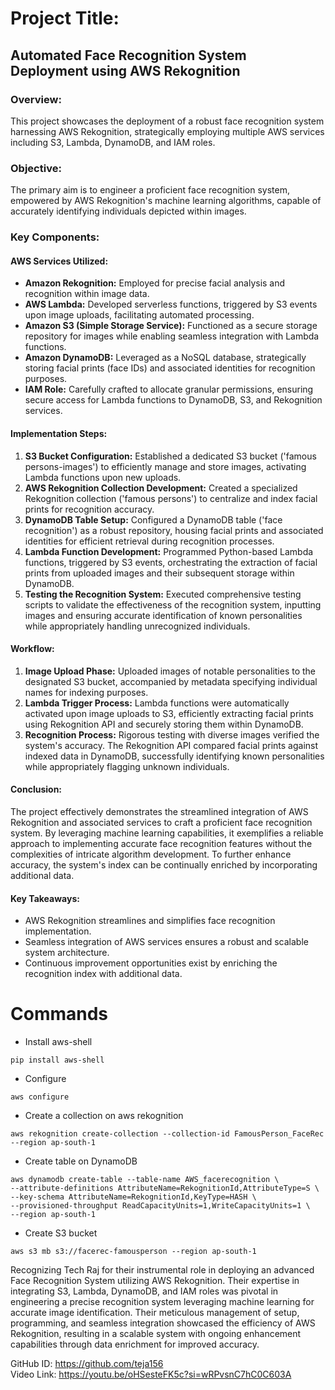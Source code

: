 # Project Title: 
## __Automated Face Recognition System Deployment using AWS Rekognition__

### Overview:
This project showcases the deployment of a robust face recognition system harnessing AWS Rekognition, strategically employing multiple AWS services including S3, Lambda, DynamoDB, and IAM roles.

### Objective:
The primary aim is to engineer a proficient face recognition system, empowered by AWS Rekognition's machine learning algorithms, capable of accurately identifying individuals depicted within images.

### Key Components:

#### AWS Services Utilized:

- __Amazon Rekognition:__ Employed for precise facial analysis and recognition within image data.
- __AWS Lambda:__ Developed serverless functions, triggered by S3 events upon image uploads, facilitating automated processing.
- __Amazon S3 (Simple Storage Service):__ Functioned as a secure storage repository for images while enabling seamless integration with Lambda functions.
- __Amazon DynamoDB:__ Leveraged as a NoSQL database, strategically storing facial prints (face IDs) and associated identities for recognition purposes.
- __IAM Role:__ Carefully crafted to allocate granular permissions, ensuring secure access for Lambda functions to DynamoDB, S3, and Rekognition services.

#### Implementation Steps:
1) __S3 Bucket Configuration:__ Established a dedicated S3 bucket ('famous persons-images') to efficiently manage and store images, activating Lambda functions upon new uploads.
2) __AWS Rekognition Collection Development:__ Created a specialized Rekognition collection ('famous persons') to centralize and index facial prints for recognition accuracy.
3) __DynamoDB Table Setup:__ Configured a DynamoDB table ('face recognition') as a robust repository, housing facial prints and associated identities for efficient retrieval during recognition processes.
4) __Lambda Function Development:__ Programmed Python-based Lambda functions, triggered by S3 events, orchestrating the extraction of facial prints from uploaded images and their subsequent storage within DynamoDB.
5) __Testing the Recognition System:__ Executed comprehensive testing scripts to validate the effectiveness of the recognition system, inputting images and ensuring accurate identification of known personalities while appropriately handling unrecognized individuals.

#### Workflow:

1) __Image Upload Phase:__ Uploaded images of notable personalities to the designated S3 bucket, accompanied by metadata specifying individual names for indexing purposes.
2) __Lambda Trigger Process:__ Lambda functions were automatically activated upon image uploads to S3, efficiently extracting facial prints using Rekognition API and securely storing them within DynamoDB.
3) __Recognition Process:__ Rigorous testing with diverse images verified the system's accuracy. The Rekognition API compared facial prints against indexed data in DynamoDB, successfully identifying known personalities while appropriately flagging unknown individuals.

#### Conclusion:
The project effectively demonstrates the streamlined integration of AWS Rekognition and associated services to craft a proficient face recognition system. By leveraging machine learning capabilities, it exemplifies a reliable approach to implementing accurate face recognition features without the complexities of intricate algorithm development. To further enhance accuracy, the system's index can be continually enriched by incorporating additional data.

#### Key Takeaways:

- AWS Rekognition streamlines and simplifies face recognition implementation.
- Seamless integration of AWS services ensures a robust and scalable system architecture.
- Continuous improvement opportunities exist by enriching the recognition index with additional data.


# Commands

- Install aws-shell
```
pip install aws-shell
```

- Configure
```
aws configure
```

- Create a collection on aws rekognition
```
aws rekognition create-collection --collection-id FamousPerson_FaceRec --region ap-south-1

```

- Create table on DynamoDB
```
aws dynamodb create-table --table-name AWS_facerecognition \
--attribute-definitions AttributeName=RekognitionId,AttributeType=S \
--key-schema AttributeName=RekognitionId,KeyType=HASH \
--provisioned-throughput ReadCapacityUnits=1,WriteCapacityUnits=1 \
--region ap-south-1
```

- Create S3 bucket
```
aws s3 mb s3://facerec-famousperson --region ap-south-1
```


Recognizing Tech Raj for their instrumental role in deploying an advanced Face Recognition System utilizing AWS Rekognition. Their expertise in integrating S3, Lambda, DynamoDB, and IAM roles was pivotal in engineering a precise recognition system leveraging machine learning for accurate image identification. Their meticulous management of setup, programming, and seamless integration showcased the efficiency of AWS Rekognition, resulting in a scalable system with ongoing enhancement capabilities through data enrichment for improved accuracy.

GitHub ID: https://github.com/teja156
<br>
Video Link: https://youtu.be/oHSesteFK5c?si=wRPvsnC7hC0C603A
